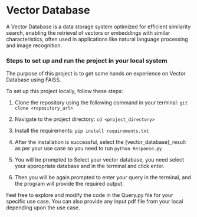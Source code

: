 # Vector Database
    
A Vector Database is a data storage system optimized for efficient 
similarity search, enabling the retrieval of vectors or embeddings with 
similar characteristics, often used in applications like natural language 
processing and image recognition.

### Steps to set up and run the project in your local system
    
The purpose of this project is to get some hands on experience on Vector 
Database using FAISS.

To set up this project locally, follow these steps:

1. Clone the repository using the following command in your terminal:
```git clone <repository_url>```

2. Navigate to the project directory: ```cd <project_directory>```

3. Install the requirements: ```pip install requirements.txt```

4. After the installation is successful, select the {vector_database}_result as per your use case so you need to run 
```python Response.py```

5. You will be prompted to Select your vector database, you need select your appropriate database and in the terminal 
and click enter.

6. Then you will be again prompted to enter your query in the terminal, and the program will provide the required output.

Feel free to explore and modify the code in the Query.py file for your 
specific use case. You can also provide any input pdf file from your local 
depending upon the use case.



